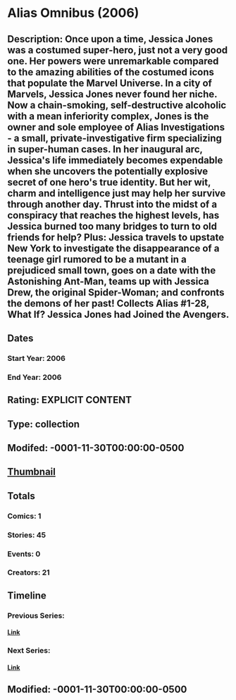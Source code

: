# Alias Omnibus (2006)
## Description: Once upon a time, Jessica Jones was a costumed super-hero, just not a very good one. Her powers were unremarkable compared to the amazing abilities of the costumed icons that populate the Marvel Universe. In a city of Marvels, Jessica Jones never found her niche. Now a chain-smoking, self-destructive alcoholic with a mean inferiority complex, Jones is the owner and sole employee of Alias Investigations - a small, private-investigative firm specializing in super-human cases. In her inaugural arc, Jessica's life immediately becomes expendable when she uncovers the potentially explosive secret of one hero's true identity. But her wit, charm and intelligence just may help her survive through another day. Thrust into the midst of a conspiracy that reaches the highest levels, has Jessica burned too many bridges to turn to old friends for help? Plus: Jessica travels to upstate New York to investigate the disappearance of a teenage girl rumored to be a mutant in a prejudiced small town, goes on a date with the Astonishing Ant-Man, teams up with Jessica Drew, the original Spider-Woman; and confronts the demons of her past! Collects Alias #1-28, What If? Jessica Jones had Joined the Avengers.
## Dates
### Start Year: 2006
### End Year: 2006
## Rating: EXPLICIT CONTENT
## Type: collection
## Modifed: -0001-11-30T00:00:00-0500
## [Thumbnail](http://i.annihil.us/u/prod/marvel/i/mg/b/40/image_not_available.jpg)
## Totals
### Comics: 1
### Stories: 45
### Events: 0
### Creators: 21
## Timeline
### Previous Series: 
#### [Link]()
### Next Series: 
#### [Link]()
## Modified: -0001-11-30T00:00:00-0500